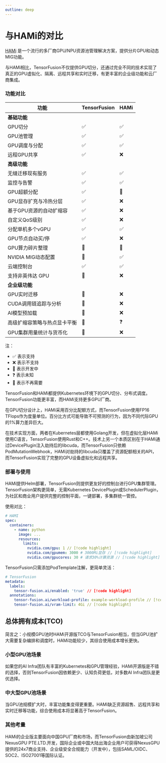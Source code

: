 ```yaml
---
outline: deep
---
```


# 与HAMi的对比

[HAMi](https://github.com/Project-HAMi/HAMi) 是一个流行的多厂商GPU/NPU资源池管理解决方案，提供分片GPU和动态MIG功能。

与HAMi相比，TensorFusion不仅提供GPU切分，还通过完全不同的技术实现了真正的GPU虚拟化、隔离、远程共享和实时迁移，有更丰富的企业级功能和云厂商集成。

### 功能对比

| 功能 | TensorFusion | HAMi |
| --- | --- | --- |
| **基础功能** |  |  |
| GPU切分 | ✅ | ✅ |
| GPU池管理 | ✅ | ✅ |
| GPU调度与分配 | ✅ | ✅ |
| 远程GPU共享 | ✅ | ❌ |
| **高级功能** |  |  |
| 无缝迁移现有服务 | ✅ | ✅ |
| 监控与告警 | ✅ | ✅ |
| GPU超额分配 | ✅ | 🚧 |
| GPU显存扩充与冷热分层 | ✅ | ❌ |
| 基于GPU资源的自动扩缩容 | ✅ | ❌ |
| 自定义QoS级别 | ✅ | ❌ |
| 分配单机多个vGPU | ✅ | ✅ |
| GPU节点自动买/停 | ✅ | ❌ |
| GPU算力碎片整理 | 🚧 | 🚧 |
| NVIDIA MIG动态配置 | 👋 | ✅ |
| 云端控制台 | ✅ | ✅ |
| 支持非英伟达 GPU | 🚧 | ❌ |
| **企业级功能** |  |  |
| GPU实时迁移 | 🚧 | ❌ |
| CUDA调用链追踪与分析 | 🚧 | ❌ |
| AI模型预加载 | 🚧 | ❌ |
| 高级扩缩容策略与热点显卡平衡 | 🚧 | ❓ |
| GPU集群用量统计与货币化 | 🚧 | ❌ |

注：
- ✅ 表示支持
- ❌ 表示不支持
- 🚧 表示开发中
- ❓ 表示未知
- 👋 表示不再需要

TensorFusion和HAMi都提供Kubernetes环境下的GPU切分、分布式调度。TensorFusion功能更丰富，而HAMi支持更多GPU厂商。

在GPU切分设计上，HAMi采用百分比配额方式，而TensorFusion使用FP16 TFlops作为度量单位。百分比方式可能导致不可预测的行为，因为不同代际GPU的1%算力差异巨大。

在技术实现方面，两者在Kubernetes层都使用Golang开发，但在虚拟化层HAMi使用C语言，TensorFusion使用Rust和C++。技术上另一个本质区别在于HAMi通过DevicePlugin注入劫持后的libcuda，而TensorFusion只依赖PodMutationWebhook，HAMi对劫持的libcuda只覆盖了资源配额相关的API，而TensorFusion实现了完整的GPU设备虚拟化和远程共享。

### 部署与使用

HAMi提供Helm部署，TensorFusion则提供更友好的控制台进行GPU集群管理。TensorFusion架构更简单，无需Kubernetes DevicePlugin或SchedulerPlugin，为社区和商业用户提供完整的控制平面，一键部署，多集群统一管控。

使用对比：

```yaml
# HAMI
spec:
  containers:
    - name: python
      image: ...
      resources:
        limits:
          nvidia.com/gpu: 1 // [!code highlight]
          nvidia.com/gpumem: 3000 # 3000Mi显存 // [!code highlight]
          nvidia.com/gpucores: 30 # 请求30%计算资源 // [!code highlight]
```

TensorFusion只需添加PodTemplate注解，更简单灵活：

```yaml
# TensorFusion
metadata:
  labels:
    tensor-fusion.ai/enabled: 'true' // [!code highlight]
  annotations:
    tensor-fusion.ai/workload-profile: example-workload-profile // [!code highlight]
    tensor-fusion.ai/vram-limit: 4Gi // [!code highlight]
```

## 总体拥有成本(TCO)

简言之：小规模GPU池时HAMi开源版TCO与TensorFusion相当，但当GPU池扩大需要复杂编排和调度时，HAMi功能较少，其综合使用成本增长更快。

### 小型GPU池场景

如果您的AI Infra团队有丰富的Kubernetes和GPU管理经验，HAMi开源版是不错的选择，否则TensorFusion因依赖更少、认知负荷更低，对多数AI Infra团队是更优选择。

### 中大型GPU池场景

当GPU池规模扩大时，丰富功能集变得更重要。HAMi缺乏资源超售、远程共享和实时迁移等功能，综合使用成本将显著高于TensorFusion。

### 其他考量

HAMi的企业版主要面向中国GPU厂商和市场，而TensorFusion由新加坡公司NexusGPU PTE.LTD.开发，国际企业或中国大陆出海企业用户可获得NexusGPU提供的24x7商业支持、企业级安全合规能力（开发中），包括SAML/OIDC、SOC2、ISO27001等国际认证。
